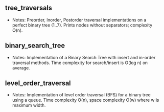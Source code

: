 ## tree_traversals
- Notes: Preorder, Inorder, Postorder traversal implementations on a perfect binary tree (1..7). Prints nodes without separators; complexity O(n).

## binary_search_tree
- Notes: Implementation of a Binary Search Tree with insert and in-order traversal methods. Time complexity for search/insert is O(log n) on average.

## level_order_traversal
- Notes: Implementation of level order traversal (BFS) for a binary tree using a queue. Time complexity O(n), space complexity O(w) where w is maximum width.